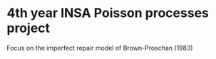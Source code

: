 # 4th year INSA Poisson processes project
Focus on the imperfect repair model of Brown-Proschan (1983)
